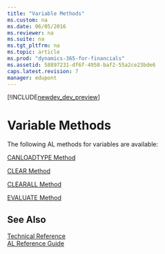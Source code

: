 ```yaml
---
title: "Variable Methods"
ms.custom: na
ms.date: 06/05/2016
ms.reviewer: na
ms.suite: na
ms.tgt_pltfrm: na
ms.topic: article
ms.prod: "dynamics-365-for-financials"
ms.assetid: 58897231-df6f-4958-baf2-55a2ce23bde6
caps.latest.revision: 7
manager: edupont
---
```


[!INCLUDE[newdev_dev_preview](../includes/newdev_dev_preview.md)]

# Variable Methods
The following AL methods for variables are available:  
  
[CANLOADTYPE Method](devenv-CANLOADTYPE-Method.md)  
  
[CLEAR Method](devenv-CLEAR-Method.md)  
  
[CLEARALL Method](devenv-CLEARALL-Method.md)  
  
[EVALUATE Method](devenv-EVALUATE-Method.md)  
  
## See Also  
 [Technical Reference](../devenv-technical-reference.md)   
 [AL Reference Guide](../AL-Reference-Guide.md)